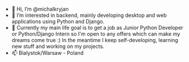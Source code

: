 - 👋 Hi, I’m @michalkryjan
- 👀 I’m interested in backend, mainly developing desktop and web applications using Python and Django.
- 🌱 Currently my main life goal is to get a job as Junior Python Developer or Python/Django Intern so I'm open to any offers which can make my dreams come true :) In the meantime I keep self-developing, learning new stuff and working on my projects.
- 📫 Bialystok/Warsaw - Poland

<!---
michalkryjan/michalkryjan is a ✨ special ✨ repository because its `README.md` (this file) appears on your GitHub profile.
You can click the Preview link to take a look at your changes.
--->
